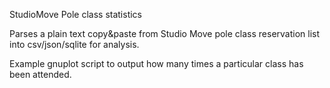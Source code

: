 StudioMove Pole class statistics

Parses a plain text copy&paste from Studio Move pole class reservation list
into csv/json/sqlite for analysis.

Example gnuplot script to output how many times a particular class has been attended.

